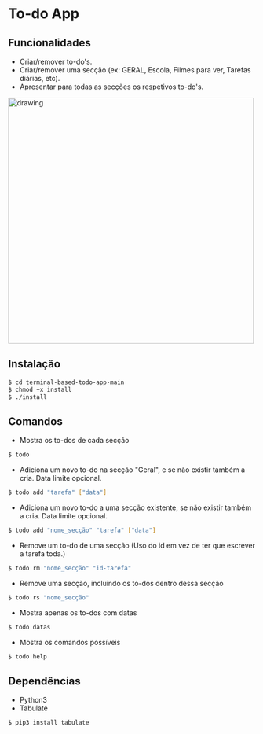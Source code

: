 # To-do App

## Funcionalidades

* Criar/remover to-do's.
* Criar/remover uma secção (ex: GERAL, Escola, Filmes para ver, Tarefas diárias, etc).
* Apresentar para todas as secções os respetivos to-do's.

<img src="https://i.imgur.com/05jNN4e.png" alt="drawing" width="500"/>

## Instalação

```bash 
$ cd terminal-based-todo-app-main
$ chmod +x install
$ ./install
```

## Comandos

* Mostra os to-dos de cada secção

```bash
$ todo
```

* Adiciona um novo to-do na secção "Geral", e se não existir também a cria. Data limite opcional.

```bash
$ todo add "tarefa" ["data"]
```

* Adiciona um novo to-do a uma secção existente, se não existir também a cria. Data limite opcional.

```bash
$ todo add "nome_secção" "tarefa" ["data"]
```

* Remove um to-do de uma secção (Uso do id em vez de ter que escrever a tarefa toda.)

```bash
$ todo rm "nome_secção" "id-tarefa"
```

* Remove uma secção, incluindo os to-dos dentro dessa secção

```bash
$ todo rs "nome_secção"
```

* Mostra apenas os to-dos com datas

```bash
$ todo datas
```

* Mostra os comandos possíveis

```bash
$ todo help
```

## Dependências

- Python3
- Tabulate 

```bash
$ pip3 install tabulate
```